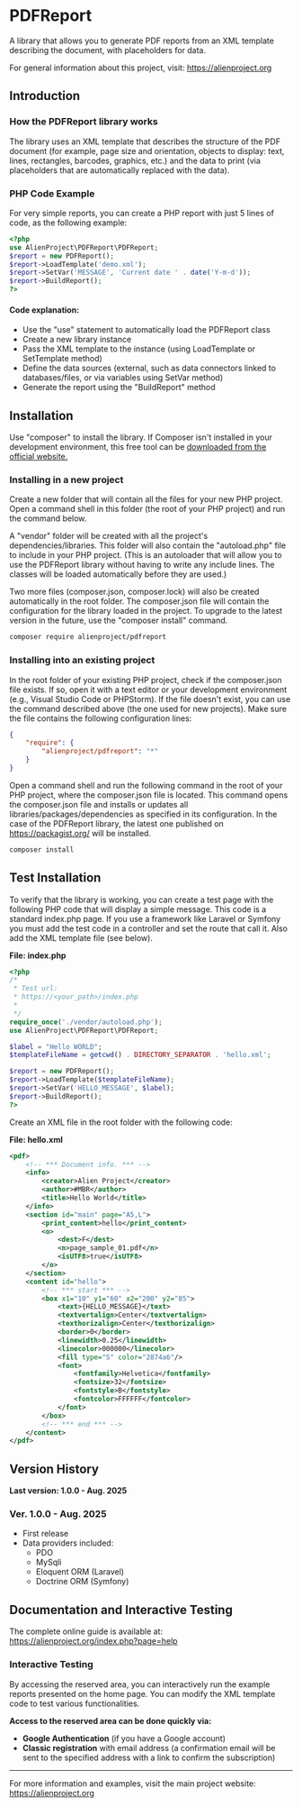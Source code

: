 # PDFReport

A library that allows you to generate PDF reports from an XML template describing the document, with placeholders for data.

For general information about this project, visit: https://alienproject.org

## Introduction

### How the PDFReport library works

The library uses an XML template that describes the structure of the PDF document (for example, page size and orientation, objects to display: text, lines, rectangles, barcodes, graphics, etc.) and the data to print (via placeholders that are automatically replaced with the data).

### PHP Code Example

For very simple reports, you can create a PHP report with just 5 lines of code, as the following example:

```php
<?php
use AlienProject\PDFReport\PDFReport;
$report = new PDFReport();
$report->LoadTemplate('demo.xml');
$report->SetVar('MESSAGE', 'Current date ' . date('Y-m-d'));
$report->BuildReport();
?>
```

#### Code explanation:
- Use the "use" statement to automatically load the PDFReport class
- Create a new library instance
- Pass the XML template to the instance (using LoadTemplate or SetTemplate method)
- Define the data sources (external, such as data connectors linked to databases/files, or via variables using SetVar method)
- Generate the report using the "BuildReport" method

## Installation

Use "composer" to install the library. If Composer isn't installed in your development environment, this free tool can be [downloaded from the official website.](https://getcomposer.org/)

### Installing in a new project

Create a new folder that will contain all the files for your new PHP project. Open a command shell in this folder (the root of your PHP project) and run the command below.

A "vendor" folder will be created with all the project's dependencies/libraries. This folder will also contain the "autoload.php" file to include in your PHP project. (This is an autoloader that will allow you to use the PDFReport library without having to write any include lines. The classes will be loaded automatically before they are used.)

Two more files (composer.json, composer.lock) will also be created automatically in the root folder. The composer.json file will contain the configuration for the library loaded in the project. To upgrade to the latest version in the future, use the "composer install" command.

```bash
composer require alienproject/pdfreport
```

### Installing into an existing project

In the root folder of your existing PHP project, check if the composer.json file exists. If so, open it with a text editor or your development environment (e.g., Visual Studio Code or PHPStorm). If the file doesn't exist, you can use the command described above (the one used for new projects). Make sure the file contains the following configuration lines:

```json
{
    "require": {
        "alienproject/pdfreport": "*"
    }
}
```

Open a command shell and run the following command in the root of your PHP project, where the composer.json file is located. This command opens the composer.json file and installs or updates all libraries/packages/dependencies as specified in its configuration. In the case of the PDFReport library, the latest one published on https://packagist.org/ will be installed.

```bash
composer install
```

## Test Installation

To verify that the library is working, you can create a test page with the following PHP code that will display a simple message. This code is a standard index.php page. If you use a framework like Laravel or Symfony you must add the test code in a controller and set the route that call it. Also add the XML template file (see below).

**File: index.php**
```php
<?php
/*
 * Test url:
 * https://<your_path>/index.php
 *
 */
require_once('./vendor/autoload.php');
use AlienProject\PDFReport\PDFReport;

$label = "Hello WORLD";
$templateFileName = getcwd() . DIRECTORY_SEPARATOR . 'hello.xml';

$report = new PDFReport();
$report->LoadTemplate($templateFileName);
$report->SetVar('HELLO_MESSAGE', $label);
$report->BuildReport();
?>
```

Create an XML file in the root folder with the following code:

**File: hello.xml**
```xml
<pdf>
    <!-- *** Document info. *** -->
    <info>
        <creator>Alien Project</creator>
        <author>#MBR</author>
        <title>Hello World</title>
    </info>
    <section id="main" page="A5,L">
        <print_content>hello</print_content>
        <o>
            <dest>F</dest>
            <n>page_sample_01.pdf</n>
            <isUTF8>true</isUTF8>
        </o>
    </section>
    <content id="hello">
        <!-- *** start *** -->
        <box x1="10" y1="60" x2="200" y2="85">
            <text>{HELLO_MESSAGE}</text>
            <textvertalign>Center</textvertalign>
            <texthorizalign>Center</texthorizalign>
            <border>0</border>
            <linewidth>0.25</linewidth>
            <linecolor>000000</linecolor>
            <fill type="S" color="2874a6"/>
            <font>
                <fontfamily>Helvetica</fontfamily>
                <fontsize>32</fontsize>
                <fontstyle>B</fontstyle>
                <fontcolor>FFFFFF</fontcolor>
            </font>
        </box>
        <!-- *** end *** -->
    </content>
</pdf>
```

## Version History

**Last version: 1.0.0 - Aug. 2025**

### Ver. 1.0.0 - Aug. 2025
- First release
- Data providers included:
  - PDO
  - MySqli
  - Eloquent ORM (Laravel)
  - Doctrine ORM (Symfony)

## Documentation and Interactive Testing

The complete online guide is available at: https://alienproject.org/index.php?page=help

### Interactive Testing

By accessing the reserved area, you can interactively run the example reports presented on the home page. You can modify the XML template code to test various functionalities.

**Access to the reserved area can be done quickly via:**
- **Google Authentication** (if you have a Google account)
- **Classic registration** with email address (a confirmation email will be sent to the specified address with a link to confirm the subscription)

---

For more information and examples, visit the main project website: https://alienproject.org
